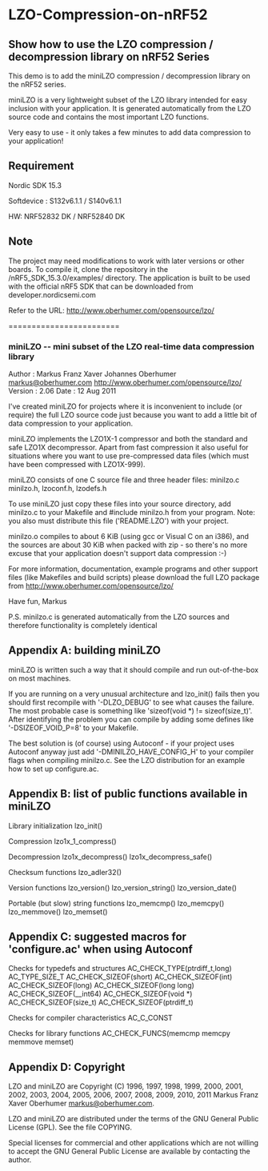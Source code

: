 # LZO-Compression-on-nRF52

## Show how to use the LZO compression / decompression library on nRF52 Series

This demo is to add the miniLZO compression / decompression library on the nRF52 series.

miniLZO is a very lightweight subset of the LZO library intended for easy inclusion with your application. It is generated automatically from the LZO source code and contains the most important LZO functions.

Very easy to use - it only takes a few minutes to add data compression to your application!


## Requirement

Nordic SDK 15.3 

Softdevice : S132v6.1.1 / S140v6.1.1

HW: NRF52832 DK / NRF52840 DK


## Note

The project may need modifications to work with later versions or other boards. To compile it, clone the repository in the /nRF5_SDK_15.3.0/examples/ directory. The application is built to be used with the official nRF5 SDK that can be downloaded from developer.nordicsemi.com

Refer to the URL: http://www.oberhumer.com/opensource/lzo/


========================
### miniLZO -- mini subset of the LZO real-time data compression library


 Author  : Markus Franz Xaver Johannes Oberhumer
           <markus@oberhumer.com>
           http://www.oberhumer.com/opensource/lzo/
 Version : 2.06
 Date    : 12 Aug 2011

 I've created miniLZO for projects where it is inconvenient to
 include (or require) the full LZO source code just because you
 want to add a little bit of data compression to your application.

 miniLZO implements the LZO1X-1 compressor and both the standard and
 safe LZO1X decompressor. Apart from fast compression it also useful
 for situations where you want to use pre-compressed data files (which
 must have been compressed with LZO1X-999).

 miniLZO consists of one C source file and three header files:
    minilzo.c
    minilzo.h, lzoconf.h, lzodefs.h

 To use miniLZO just copy these files into your source directory, add
 minilzo.c to your Makefile and #include minilzo.h from your program.
 Note: you also must distribute this file ('README.LZO') with your project.

 minilzo.o compiles to about 6 KiB (using gcc or Visual C on an i386), and
 the sources are about 30 KiB when packed with zip - so there's no more
 excuse that your application doesn't support data compression :-)

 For more information, documentation, example programs and other support
 files (like Makefiles and build scripts) please download the full LZO
 package from
    http://www.oberhumer.com/opensource/lzo/

 Have fun,
  Markus


 P.S. minilzo.c is generated automatically from the LZO sources and
      therefore functionality is completely identical


 Appendix A: building miniLZO
 ----------------------------
 miniLZO is written such a way that it should compile and run
 out-of-the-box on most machines.

 If you are running on a very unusual architecture and lzo_init() fails then
 you should first recompile with '-DLZO_DEBUG' to see what causes the failure.
 The most probable case is something like 'sizeof(void *) != sizeof(size_t)'.
 After identifying the problem you can compile by adding some defines
 like '-DSIZEOF_VOID_P=8' to your Makefile.

 The best solution is (of course) using Autoconf - if your project uses
 Autoconf anyway just add '-DMINILZO_HAVE_CONFIG_H' to your compiler
 flags when compiling minilzo.c. See the LZO distribution for an example
 how to set up configure.ac.


 Appendix B: list of public functions available in miniLZO
 ---------------------------------------------------------
 Library initialization
    lzo_init()

 Compression
    lzo1x_1_compress()

 Decompression
    lzo1x_decompress()
    lzo1x_decompress_safe()

 Checksum functions
    lzo_adler32()

 Version functions
    lzo_version()
    lzo_version_string()
    lzo_version_date()

 Portable (but slow) string functions
    lzo_memcmp()
    lzo_memcpy()
    lzo_memmove()
    lzo_memset()


 Appendix C: suggested macros for 'configure.ac' when using Autoconf
 -------------------------------------------------------------------
 Checks for typedefs and structures
    AC_CHECK_TYPE(ptrdiff_t,long)
    AC_TYPE_SIZE_T
    AC_CHECK_SIZEOF(short)
    AC_CHECK_SIZEOF(int)
    AC_CHECK_SIZEOF(long)
    AC_CHECK_SIZEOF(long long)
    AC_CHECK_SIZEOF(__int64)
    AC_CHECK_SIZEOF(void *)
    AC_CHECK_SIZEOF(size_t)
    AC_CHECK_SIZEOF(ptrdiff_t)

 Checks for compiler characteristics
    AC_C_CONST

 Checks for library functions
    AC_CHECK_FUNCS(memcmp memcpy memmove memset)


 Appendix D: Copyright
 ---------------------
 LZO and miniLZO are Copyright (C) 1996, 1997, 1998, 1999, 2000, 2001,
 2002, 2003, 2004, 2005, 2006, 2007, 2008, 2009, 2010, 2011
 Markus Franz Xaver Oberhumer <markus@oberhumer.com>.

 LZO and miniLZO are distributed under the terms of the GNU General
 Public License (GPL).  See the file COPYING.

 Special licenses for commercial and other applications which
 are not willing to accept the GNU General Public License
 are available by contacting the author.

